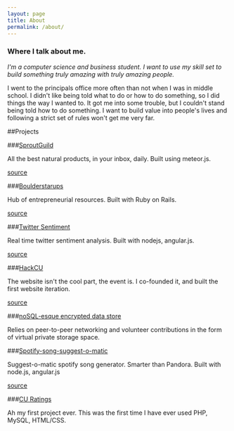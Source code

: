 ```yaml
---
layout: page
title: About
permalink: /about/
---
```

### Where I talk about me.

*I'm a computer science and business student. I want to use my skill set to build something truly amazing with truly amazing people.*


I went to the principals office more often than not when I was in middle school.
I didn't like being told what to do or how to do something, so I did things the way I wanted to.  It got me into some trouble, but I couldn't stand being told how to do something. I want to build value into people's lives and following a strict set of rules won't get me very far. 

##Projects

###[SproutGuild](http://sproutguild.com)


All the best natural products, in your inbox, daily.  Built using meteor.js.


[source](https://github.com/sproutguild/SproutGuild)


###[Boulderstarups](http://boulderstartups.org)


Hub of entrepreneurial resources.  Built with Ruby on Rails.


[source](https://github.com/Zandrr/BoulderStart)


###[Twitter Sentiment](http://54.149.243.161:49152)


Real time twitter sentiment analysis.  Built with nodejs, angular.js.


[source](https://github.com/CUBigDataClass/tweetstream)


###[HackCU](http://hackcu.org)


The website isn't the cool part, the event is.  I co-founded it, and built the first website iteration.


[source](https://github.com/Zandrr/HackCU)

###[noSQL-esque encrypted data store ](https://github.com/Zandrr/phonebook.js)


Relies on peer-to-peer networking and volunteer contributions in the form of virtual private storage space.


###[Spotify-song-suggest-o-matic](https://spotifysongs.herokuapp.com/)

Suggest-o-matic spotify song generator.  Smarter than Pandora.  Built with node.js, angular.js

[source](https://github.com/Zandrr/spotifyApp)


###[CU Ratings](https://github.com/Zandrr/CUratings)

Ah my first project ever.  This was the first time I have ever used PHP, MySQL, HTML/CSS.